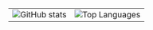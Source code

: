 <table>
  <tr>
    <td>
      <img src="https://github-readme-stats.vercel.app/api?username=samuelbraun04&hide=stars,prs&theme=dark" alt="GitHub stats">
    </td>
    <td>
      <img src="https://github-readme-stats.vercel.app/api/top-langs/?username=samuelbraun04&layout=compact&theme=dark" alt="Top Languages">
    </td>
  </tr>
</table>
